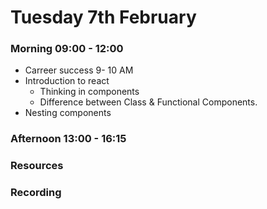 # Tuesday 7th February

### Morning 09:00 - 12:00
 - Carreer success 9- 10 AM 
 - Introduction to react 
	- Thinking in components
	- Difference between Class & Functional Components.  
  - Nesting components 

### Afternoon 13:00 - 16:15



### Resources



### Recording
